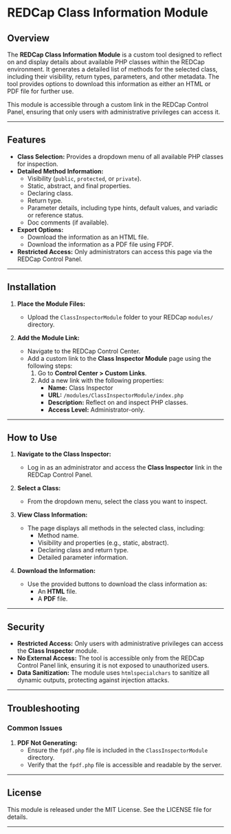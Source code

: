 # REDCap Class Information Module

## Overview

The **REDCap Class Information Module** is a custom tool designed to reflect on and display details about available PHP classes within the REDCap environment. It generates a detailed list of methods for the selected class, including their visibility, return types, parameters, and other metadata. The tool provides options to download this information as either an HTML or PDF file for further use.

This module is accessible through a custom link in the REDCap Control Panel, ensuring that only users with administrative privileges can access it.

---

## Features

- **Class Selection:** Provides a dropdown menu of all available PHP classes for inspection.
- **Detailed Method Information:**
    - Visibility (`public`, `protected`, or `private`).
    - Static, abstract, and final properties.
    - Declaring class.
    - Return type.
    - Parameter details, including type hints, default values, and variadic or reference status.
    - Doc comments (if available).
- **Export Options:**
    - Download the information as an HTML file.
    - Download the information as a PDF file using FPDF.
- **Restricted Access:** Only administrators can access this page via the REDCap Control Panel.

---

## Installation

1. **Place the Module Files:**
    - Upload the `ClassInspectorModule` folder to your REDCap `modules/` directory.

2. **Add the Module Link:**
    - Navigate to the REDCap Control Center.
    - Add a custom link to the **Class Inspector Module** page using the following steps:
        1. Go to **Control Center > Custom Links**.
        2. Add a new link with the following properties:
            - **Name:** Class Inspector
            - **URL:** `/modules/ClassInspectorModule/index.php`
            - **Description:** Reflect on and inspect PHP classes.
            - **Access Level:** Administrator-only.

---

## How to Use

1. **Navigate to the Class Inspector:**
    - Log in as an administrator and access the **Class Inspector** link in the REDCap Control Panel.

2. **Select a Class:**
    - From the dropdown menu, select the class you want to inspect.

3. **View Class Information:**
    - The page displays all methods in the selected class, including:
        - Method name.
        - Visibility and properties (e.g., static, abstract).
        - Declaring class and return type.
        - Detailed parameter information.

4. **Download the Information:**
    - Use the provided buttons to download the class information as:
        - An **HTML** file.
        - A **PDF** file.

---

## Security

- **Restricted Access:** Only users with administrative privileges can access the **Class Inspector** module.
- **No External Access:** The tool is accessible only from the REDCap Control Panel link, ensuring it is not exposed to unauthorized users.
- **Data Sanitization:** The module uses `htmlspecialchars` to sanitize all dynamic outputs, protecting against injection attacks.

---

## Troubleshooting

### Common Issues

1. **PDF Not Generating:**
    - Ensure the `fpdf.php` file is included in the `ClassInspectorModule` directory.
    - Verify that the `fpdf.php` file is accessible and readable by the server.

---


## License

This module is released under the MIT License. See the LICENSE file for details.

---
